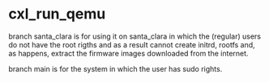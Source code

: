 # cxl_run_qemu

branch santa_clara is for using it on santa_clara in which the (regular) users do not have the root rigths and as a result cannot create initrd, rootfs and, as happens, extract the firmware images downloaded from the internet.

branch main is for the system in which the user has sudo rights.
